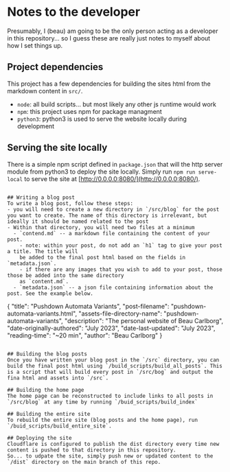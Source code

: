 # Notes to the developer
Presumably, I (beau) am going to be the only person acting as a developer in this repository... so I guess these are really just notes to myself about how I set things up.

## Project dependencies
This project has a few dependencies for building the sites html from the markdown content in `src/`.
- `node`: all build scripts... but most likely any other js runtime would work
- `npm`: this project uses npm for package managment
- `python3`: python3 is used to serve the website locally during development

## Serving the site locally
There is a simple npm script defined in `package.json` that will the http server module from python3 to deploy the site locally.
Simply run `npm run serve-local` to serve the site at [http://0.0.0.0:8080/](http://0.0.0.0:8080/).
```

## Writing a blog post
To write a blog post, follow these steps:
- you will need to create a new directory in `/src/blog` for the post you want to create. The name of this directory is irrelevant, but ideally it should be named related to the post
- Within that directory, you will need two files at a minimum
  - `contend.md` -- a markdown file containing the content of your post.
    - note: within your post, do not add an `h1` tag to give your post a title. The title will
    be added to the final post html based on the fields in `metadata.json`.
    - if there are any images that you wish to add to your post, those those be added into the same directory
    as `content.md`.
  - `metadata.json` -- a json file containing information about the post. See the example below.
```
{
  "title": "Pushdown Automata Variants",
  "post-filename": "pushdown-automata-variants.html",
  "assets-file-directory-name": "pushdown-automata-variants",
  "description": "The personal website of Beau Carlborg",
  "date-originally-authored": "July 2023",
  "date-last-updated": "July 2023",
  "reading-time": "~20 min",
  "author": "Beau Carlborg"
}
```

## Building the blog posts
Once you have written your blog post in the `/src` directory, you can build the final post html using `/build_scripts/build_all_posts`. This is a script that will build every post in `/src/bog` and output the fina html and assets into `/src`.

## Building the home page
The home page can be reconstructed to include links to all posts in `/src/blog` at any time by running `/buid_scripts/build_index`

## Building the entire site
To rebuild the entire site (blog posts and the home page), run `/buid_scripts/build_entire_site`.

## Deploying the site
Cloudflare is configured to publish the dist directory every time new content is pushed to that directory in this repository.
So... to udpate the site, simply push new or updated content to the `/dist` directory on the main branch of this repo.
